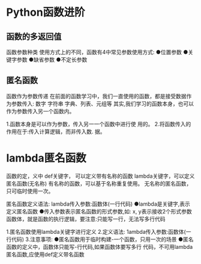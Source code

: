 # Python函数进阶

## 函数的多返回值

函数参数种类
使用方式上的不同，函数有4中常见参数使用方式:
●位置参数
●关键字参数
●缺省参数
●不定长参数

## 匿名函数

函数作为参数传递
在前面的函数学习中，我们一直使用的函数，都是接受数据作为参数传入:
数字
字符串
字典、列表、元组等
其实,我们学习的函数本身，也可以作为参数传入另一个函数内。

1.函数本身是可以作为参数，传入另一一个函数中进行使
用的。
2.将函数传入的作用在于:传入计算逻辑，而非传入数.
据。

# lambda匿名函数
函数的定，义中
def关键字， 可以定义带有名称的函数
lambda关键字，可以定义匿名函数(无名称)
有名称的函数，可以基于名称重复使用。
无名称的匿名函数，只可临时使用一次。

匿名函数定义语法:
lambda传入参数:函数体(一行代码)
●lambda是关键字,表示定义匿名函数
●传入参数表示匿名函数的形式参数,如: x, y表示接收2个形式参数
函数体，就是函数的执行逻辑，要注意:只能写一行，无法写多行代码

1.匿名函数使用lambda关键字进行定义
2.定义语法:
1ambda传入参数:函数体(一行代码)
3.注意事项:
●匿名函数用于临时构建-一个函数，只用一次的场景
●匿名函数的定义中，函数体只能写-行代码,如果函数体要写多行
代码，不可用lambda匿名函数,应使用def定义带名函数


